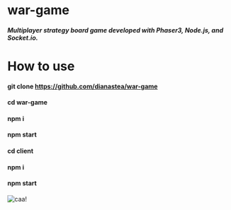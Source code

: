 # war-game

##### Multiplayer strategy board game developed with Phaser3, Node.js, and Socket.io. 

# How to use 
#### git clone https://github.com/dianastea/war-game
#### cd war-game
#### npm i
#### npm start

#### cd client
#### npm i 
#### npm start

![caa!](https://user-images.githubusercontent.com/46017623/148621512-08d72a2e-77f5-45a0-82a7-2abc8de62d31.gif)
